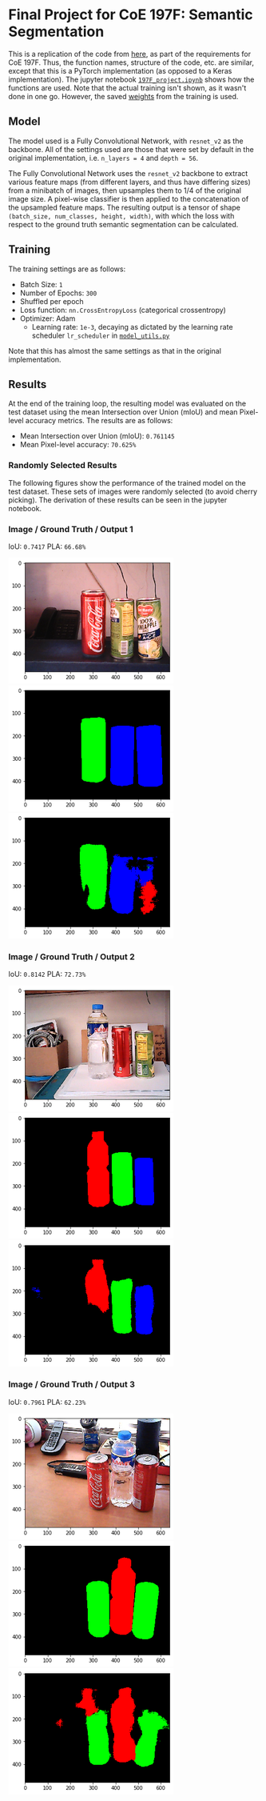 # Final Project for CoE 197F: Semantic Segmentation

This is a replication of the code from [here](https://github.com/PacktPublishing/Advanced-Deep-Learning-with-Keras/tree/master/chapter12-segmentation),
as part of the requirements for CoE 197F. Thus, the function names,
structure of the code, etc. are similar, except that this is a
PyTorch implementation (as opposed to a Keras implementation). The jupyter
notebook [`197F_project.ipynb`](197F_project.ipynb) shows how the functions
are used. Note that the actual training isn't shown, as it wasn't done in one
go. However, the saved [weights](weights/resnet_v2-300epochs.pth) from the training is used.


## Model

The model used is a  Fully Convolutional Network, with `resnet_v2` as the
backbone. All of the settings used are those that were set by default in
the original implementation, i.e. `n_layers = 4` and `depth = 56`.

The Fully Convolutional Network uses the `resnet_v2` backbone to  extract
various feature maps (from different layers, and thus have differing sizes)
from a minibatch of images, then upsamples them to 1/4 of the original
image size. A pixel-wise classifier is then applied to the concatenation of
the upsampled feature maps. The resulting output is a tensor of shape
`(batch_size, num_classes, height, width)`, with which the loss with respect
to the ground truth semantic segmentation can be calculated.


## Training

The training settings are as follows:
- Batch Size: `1`
- Number of Epochs: `300`
- Shuffled per epoch
- Loss function: `nn.CrossEntropyLoss` (categorical crossentropy)
- Optimizer: Adam
	- Learning rate: `1e-3`, decaying as dictated by the learning rate
		scheduler `lr_scheduler` in [`model_utils.py`](model_utils.py)

Note that this has almost the same settings as that in the original
implementation.


## Results

At the end of the training loop, the resulting model was evaluated on the test
dataset using the mean Intersection over Union (mIoU) and mean Pixel-level
accuracy metrics. The results are as follows:

- Mean Intersection over Union (mIoU): `0.761145`
- Mean Pixel-level accuracy: `70.625%`

### Randomly Selected Results

The following figures show the performance of the trained model on the test
dataset. These sets of images were randomly selected (to avoid cherry picking).
The derivation of these results can be seen in the jupyter notebook.


### Image / Ground Truth / Output 1

IoU: `0.7417`
PLA: `66.68%`  


![Image 1](images/img1.png)
![Ground Truth 1](images/gt1.png)
![Segmentation 1](images/seg1.png)


### Image / Ground Truth / Output 2

IoU: `0.8142`
PLA: `72.73%`  


![Image 2](images/img2.png)
![Ground Truth 2](images/gt2.png)
![Segmentation 2](images/seg2.png)


### Image / Ground Truth / Output 3

IoU: `0.7961`
PLA: `62.23%`  


![Image 3](images/img3.png)
![Ground Truth 3](images/gt3.png)
![Segmentation 3](images/seg3.png)
